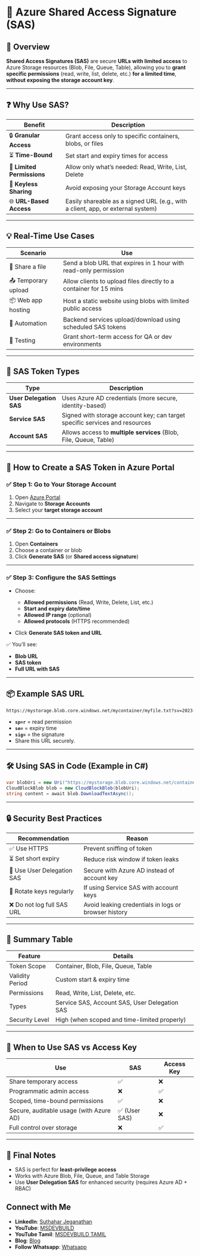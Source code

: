 # 🔐 Azure Shared Access Signature (SAS) 

## 📘 Overview

**Shared Access Signatures (SAS)** are secure **URLs with limited access** to Azure Storage resources (Blob, File, Queue, Table), allowing you to **grant specific permissions** (read, write, list, delete, etc.) **for a limited time**, **without exposing the storage account key**.

---

## ❓ Why Use SAS?

| Benefit                    | Description                                                                     |
| -------------------------- | ------------------------------------------------------------------------------- |
| 🔒 **Granular Access**     | Grant access only to specific containers, blobs, or files                       |
| ⏳ **Time-Bound**           | Set start and expiry times for access                                           |
| 👤 **Limited Permissions** | Allow only what’s needed: Read, Write, List, Delete                             |
| 🔐 **Keyless Sharing**     | Avoid exposing your Storage Account keys                                        |
| 🌐 **URL-Based Access**    | Easily shareable as a signed URL (e.g., with a client, app, or external system) |

---

## 💡 Real-Time Use Cases

| Scenario            | Use                                                               |
| ------------------- | ----------------------------------------------------------------- |
| 📁 Share a file     | Send a blob URL that expires in 1 hour with read-only permission  |
| 📤 Temporary upload | Allow clients to upload files directly to a container for 15 mins |
| 📦 Web app hosting  | Host a static website using blobs with limited public access      |
| 🔄 Automation       | Backend services upload/download using scheduled SAS tokens       |
| 🧪 Testing          | Grant short-term access for QA or dev environments                |

---

## 🔐 SAS Token Types

| Type                    | Description                                                                 |
| ----------------------- | --------------------------------------------------------------------------- |
| **User Delegation SAS** | Uses Azure AD credentials (more secure, identity-based)                     |
| **Service SAS**         | Signed with storage account key; can target specific services and resources |
| **Account SAS**         | Allows access to **multiple services** (Blob, File, Queue, Table)           |

---

## 🧭 How to Create a SAS Token in Azure Portal

### ✅ Step 1: Go to Your Storage Account

1. Open [Azure Portal](https://portal.azure.com)
2. Navigate to **Storage Accounts**
3. Select your **target storage account**

---

### ✅ Step 2: Go to Containers or Blobs

1. Open **Containers**
2. Choose a container or blob
3. Click **Generate SAS** (or **Shared access signature**)

---

### ✅ Step 3: Configure the SAS Settings

* Choose:

  * **Allowed permissions** (Read, Write, Delete, List, etc.)
  * **Start and expiry date/time**
  * **Allowed IP range** (optional)
  * **Allowed protocols** (HTTPS recommended)
* Click **Generate SAS token and URL**

✅ You’ll see:

* **Blob URL**
* **SAS token**
* **Full URL with SAS**

---

## 📦 Example SAS URL

```bash
https://mystorage.blob.core.windows.net/mycontainer/myfile.txt?sv=2023-11-03&st=2024-06-19T06%3A00%3A00Z&se=2024-06-20T06%3A00%3A00Z&sr=b&sp=r&sig=abc123xyz
```

* **`sp=r`** = read permission
* **`se=`** = expiry time
* **`sig=`** = the signature
* Share this URL securely.

---

## 🛠️ Using SAS in Code (Example in C#)

```csharp
var blobUri = new Uri("https://mystorage.blob.core.windows.net/container/file.txt?{SAS_TOKEN}");
CloudBlockBlob blob = new CloudBlockBlob(blobUri);
string content = await blob.DownloadTextAsync();
```

---

## 🔒 Security Best Practices

| Recommendation             | Reason                                               |
| -------------------------- | ---------------------------------------------------- |
| ✅ Use HTTPS                | Prevent sniffing of token                            |
| ⏳ Set short expiry         | Reduce risk window if token leaks                    |
| 🔐 Use User Delegation SAS | Secure with Azure AD instead of account key          |
| 🔁 Rotate keys regularly   | If using Service SAS with account keys               |
| ❌ Do not log full SAS URL  | Avoid leaking credentials in logs or browser history |

---

## 🧾 Summary Table

| Feature         | Details                                       |
| --------------- | --------------------------------------------- |
| Token Scope     | Container, Blob, File, Queue, Table           |
| Validity Period | Custom start & expiry time                    |
| Permissions     | Read, Write, List, Delete, etc.               |
| Types           | Service SAS, Account SAS, User Delegation SAS |
| Security Level  | High (when scoped and time-limited properly)  |

---

## 📁 When to Use SAS vs Access Key

| Use                                     | SAS          | Access Key |
| --------------------------------------- | ------------ | ---------- |
| Share temporary access                  | ✅            | ❌          |
| Programmatic admin access               | ❌            | ✅          |
| Scoped, time-bound permissions          | ✅            | ❌          |
| Secure, auditable usage (with Azure AD) | ✅ (User SAS) | ❌          |
| Full control over storage               | ❌            | ✅          |

---

## 🧠 Final Notes

* SAS is perfect for **least-privilege access**
* Works with Azure Blob, File, Queue, and Table Storage
* Use **User Delegation SAS** for enhanced security (requires Azure AD + RBAC)

## Connect with Me
- **LinkedIn**: [Suthahar Jeganathan](https://www.linkedin.com/in/jssuthahar/)
- **YouTube**: [MSDEVBUILD](https://www.youtube.com/@MSDEVBUILD)
- **YouTube Tamil**: [MSDEVBUILD TAMIL](https://www.youtube.com/@MSDEVBUILDTamil)
- **Blog**: [Blog](https://www.msdevbuild.com/)
- **Follow Whatsapp**: [Whatsapp](https://www.whatsapp.com/channel/0029Va5j2rHEFeXcTlUhQB0J)

